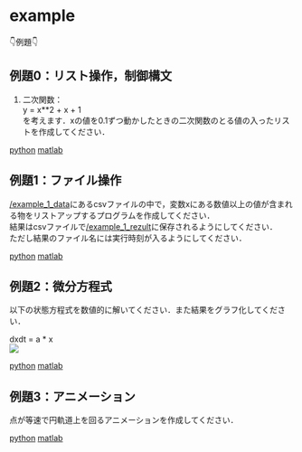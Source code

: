 # example

👇例題👇

## 例題0：リスト操作，制御構文
1. 二次関数：  
y = x**2 + x + 1  
を考えます．xの値を0.1ずつ動かしたときの二次関数のとる値の入ったリストを作成してください．  

[python](https://github.com/YoshimitsuMatsutaIe/ans_2021/blob/main/example_py/example_0.py)
[matlab](https://github.com/YoshimitsuMatsutaIe/ans_2021/blob/main/example_mat/example_0.m)

## 例題1：ファイル操作
[/example_1_data](https://github.com/YoshimitsuMatsutaIe/ans_2021/tree/main/example_py/example_1_data)にあるcsvファイルの中で，変数xにある数値以上の値が含まれる物をリストアップするプログラムを作成してください．  
結果はcsvファイルで[/example_1_rezult](https://github.com/YoshimitsuMatsutaIe/ans_2021/tree/main/example_py/example_1_result)に保存されるようにしてください．  
ただし結果のファイル名には実行時刻が入るようにしてください．  

[python](https://github.com/YoshimitsuMatsutaIe/ans_2021/blob/main/example_py/example_1.py)
[matlab](https://github.com/YoshimitsuMatsutaIe/ans_2021/blob/main/example_mat/example_1.m)

## 例題2：微分方程式
以下の状態方程式を数値的に解いてください．また結果をグラフ化してください．  

dxdt = a * x  
<img src="https://latex.codecogs.com/png.latex?\inline&space;\bg_white&space;\frac{\mathrm{d}&space;x}{\mathrm{d}&space;t}&space;=&space;ax">

[python](https://github.com/YoshimitsuMatsutaIe/ans_2021/blob/main/example_py/example_2.py)
[matlab](https://github.com/YoshimitsuMatsutaIe/ans_2021/blob/main/example_mat/example_2.m)

## 例題3：アニメーション
点が等速で円軌道上を回るアニメーションを作成してください．  

[python](https://github.com/YoshimitsuMatsutaIe/ans_2021/blob/main/example_py/example_3.py)
[matlab](https://github.com/YoshimitsuMatsutaIe/ans_2021/blob/main/example_mat/example_3.m)